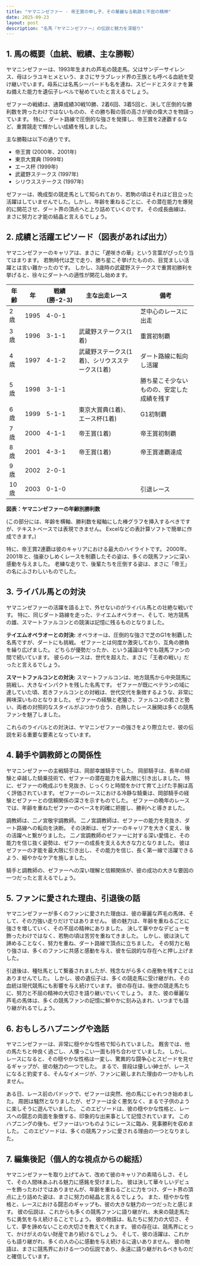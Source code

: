 ```yaml
---
title: "ヤマニンゼファー - 帝王賞の申し子、その華麗なる軌跡と不屈の精神"
date: 2025-09-23
layout: post
description: "名馬『ヤマニンゼファー』の伝説と魅力を深堀り"
---
```


## 1. 馬の概要（血統、戦績、主な勝鞍）

ヤマニンゼファーは、1993年生まれの芦毛の競走馬。父はサンデーサイレンス、母はシラユキヒメという、まさにサラブレッド界の王族とも呼べる血統を受け継いでいます。母系には名馬シーバードも名を連ね、スピードとスタミナを兼ね備えた能力を遺伝子レベルで秘めていたと言えるでしょう。

ゼファーの戦績は、通算成績30戦10勝、2着6回、3着5回と、決して圧倒的な勝利数を誇ったわけではないものの、その勝ち鞍の質の高さが彼の偉大さを物語っています。  特に、ダート路線で圧倒的な強さを発揮し、帝王賞を2連覇するなど、重賞競走で輝かしい成績を残しました。

主な勝鞍は以下の通りです。

* 帝王賞 (2000年、2001年)
* 東京大賞典 (1999年)
* エース杯 (1999年)
* 武蔵野ステークス (1997年)
* シリウスステークス (1997年)


ゼファーは、晩成型の競走馬として知られており、若駒の頃はそれほど目立った活躍はしていませんでした。しかし、年齢を重ねるごとに、その潜在能力を爆発的に開花させ、ダート界の頂点へと上り詰めていくのです。  その成長曲線は、まさに努力と才能の結晶と言えるでしょう。


## 2. 成績と活躍エピソード（図表があれば出力）

ヤマニンゼファーのキャリアは、まさに「遅咲きの華」という言葉がぴったり当てはまります。  若駒時代は芝で走り、勝ち星こそ挙げたものの、目覚ましい活躍とは言い難かったのです。  しかし、3歳時の武蔵野ステークスで重賞初勝利を挙げると、徐々にダートへの適性が開花し始めます。

| 年齢 | 年 | 戦績 (勝-2-3) | 主な出走レース | 備考 |
|---|---|---|---|---|
| 2歳 | 1995 | 4-0-1 |  | 芝中心のレースに出走 |
| 3歳 | 1996 | 3-1-1 | 武蔵野ステークス(1着) | 重賞初制覇 |
| 4歳 | 1997 | 4-1-2 | 武蔵野ステークス(1着)、シリウスステークス(1着) | ダート路線に転向し活躍 |
| 5歳 | 1998 | 3-1-1 |  | 勝ち星こそ少ないものの、安定した成績を残す |
| 6歳 | 1999 | 5-1-1 | 東京大賞典(1着)、エース杯(1着) | G1初制覇 |
| 7歳 | 2000 | 4-1-1 | 帝王賞(1着) | 帝王賞初制覇 |
| 8歳 | 2001 | 4-3-1 | 帝王賞(1着) | 帝王賞連覇達成 |
| 9歳 | 2002 | 2-0-1 |  |  |
| 10歳 | 2003 | 0-1-0 |  |  引退レース |


**図表：ヤマニンゼファーの年齢別勝利数**

(この部分には、年齢を横軸、勝利数を縦軸にした棒グラフを挿入するべきですが、テキストベースでは表現できません。  Excelなどの表計算ソフトで簡単に作成できます。)


特に、帝王賞2連覇は彼のキャリアにおける最大のハイライトです。  2000年、2001年と、強豪ひしめくレースを制覇したその姿は、多くの競馬ファンに深い感動を与えました。  老練な走りで、後輩たちを圧倒する姿は、まさに「帝王」の名にふさわしいものでした。


## 3. ライバル馬との対決

ヤマニンゼファーの活躍を語る上で、外せないのがライバル馬との壮絶な戦いです。  特に、同じダート路線を走った、テイエムオペラオー、そして、地方競馬の雄、スマートファルコンとの競演は記憶に残るものとなりました。


**テイエムオペラオーとの対決:**  オペラオーは、圧倒的な強さで芝のG1を制覇した名馬ですが、ダートにも挑戦。  ゼファーとは何度か激突しており、互角の勝負を繰り広げました。  どちらが優勢だったか、という議論は今でも競馬ファンの間で続いています。  彼らのレースは、世代を超えた、まさに「王者の戦い」だったと言えるでしょう。


**スマートファルコンとの対決:**  スマートファルコンは、地方競馬から中央競馬に挑戦し、大きなインパクトを残した名馬です。  ゼファーが既にベテランの域に達していた頃、若きファルコンとの対戦は、世代交代を象徴するような、非常に興味深いものとなりました。  ゼファーの経験と老獪さ、ファルコンの若さと勢い、両者の対照的なスタイルがぶつかり合う、白熱したレース展開は多くの競馬ファンを魅了しました。


これらのライバルとの対決は、ヤマニンゼファーの強さをより際立たせ、彼の伝説を彩る重要な要素となっています。


## 4. 騎手や調教師との関係性

ヤマニンゼファーの主戦騎手は、岡部幸雄騎手でした。  岡部騎手は、長年の経験と卓越した騎乗技術で、ゼファーの潜在能力を最大限に引き出しました。  特に、ゼファーの晩成ぶりを見抜き、じっくりと時間をかけて育て上げた手腕は高く評価されています。  ゼファーのレースにおける冷静な騎乗は、岡部騎手の経験とゼファーとの信頼関係の深さを示すものでした。  ゼファーの晩年のレースでは、年齢を重ねたゼファーのペースを的確に把握し、勝利へと導きました。


調教師は、二ノ宮敬宇調教師。  二ノ宮調教師は、ゼファーの能力を見抜き、ダート路線への転向を決断。  その決断は、ゼファーのキャリアを大きく変え、後の活躍へと繋がりました。  二ノ宮調教師のゼファーに対する深い愛情と、その能力を信じ抜く姿勢は、ゼファーの成長を支える大きな力となりました。  彼はゼファーの才能を最大限に引き出し、その能力を信じ、長く第一線で活躍できるよう、細やかなケアを施しました。


騎手と調教師の、ゼファーへの深い理解と信頼関係が、彼の成功の大きな要因の一つだったと言えるでしょう。


## 5. ファンに愛された理由、引退後の話

ヤマニンゼファーが多くのファンに愛された理由は、彼の華麗な芦毛の馬体、そして、その力強い走りだけではありません。  彼の魅力は、年齢を重ねるごとに強さを増していく、その不屈の精神にありました。  決して華やかなデビューを飾ったわけではなく、若駒の頃は苦労を重ねてきました。  しかし、彼は決して諦めることなく、努力を重ね、ダート路線で頂点に立ちました。  その努力と粘り強さは、多くのファンに共感と感動を与え、彼を伝説的な存在へと押し上げました。


引退後は、種牡馬として繋養されましたが、残念ながら多くの産駒を残すことはありませんでした。  しかし、彼の遺伝子は、多くの競走馬に受け継がれ、その血統は現代競馬にも影響を与え続けています。  彼の存在は、後世の競走馬たちに、努力と不屈の精神の大切さを語り継いでいくでしょう。  また、彼の華麗な芦毛の馬体は、多くの競馬ファンの記憶に鮮やかに刻み込まれ、いつまでも語り継がれるでしょう。


## 6. おもしろハプニングや逸話

ヤマニンゼファーは、非常に穏やかな性格で知られていました。  厩舎では、他の馬たちと仲良く過ごし、人懐っこい一面も持ち合わせていました。  しかし、レースになると、その穏やかな性格は一変し、驚異的な闘争心とスピードを見せるギャップが、彼の魅力の一つでした。  まるで、普段は優しい紳士が、レースになると豹変する、そんなイメージが、ファンに親しまれた理由の一つかもしれません。


ある日、レース前のパドックで、ゼファーは突然、他の馬にじゃれつき始めました。  周囲は騒然となりましたが、ゼファーは全く悪気なく、まるで子供のように楽しそうに遊んでいました。  このエピソードは、彼の穏やかな性格と、レースへの闘志の両面を象徴する、印象的な出来事として記憶されています。  このハプニングの後も、ゼファーはいつものようにレースに臨み、見事勝利を収めました。 このエピソードは、多くの競馬ファンに愛される理由の一つとなりました。


## 7. 編集後記（個人的な視点からの総括）

ヤマニンゼファーを取り上げてみて、改めて彼のキャリアの素晴らしさ、そして、その人間味あふれる魅力に感銘を受けました。  彼は決して華々しいデビューを飾ったわけではありませんが、年齢を重ねるごとに力をつけ、ダート界の頂点に上り詰めた姿は、まさに努力の結晶と言えるでしょう。  また、穏やかな性格と、レースにおける闘志のギャップも、彼の大きな魅力の一つだったと感じます。  彼の伝説は、これからも多くの競馬ファンに語り継がれ、未来の競走馬たちに勇気を与え続けることでしょう。  彼の物語は、私たちに努力の大切さ、そして、夢を諦めないことの大切さを教えてくれます。  彼の存在は、競馬界にとって、かけがえのない財産であり続けるでしょう。  そして、彼の活躍は、これからも語り継がれ、多くの人の心に感動を与え続けるに違いありません。  彼の物語は、まさに競馬界における一つの伝説であり、永遠に語り継がれるべきものだと確信しています。
